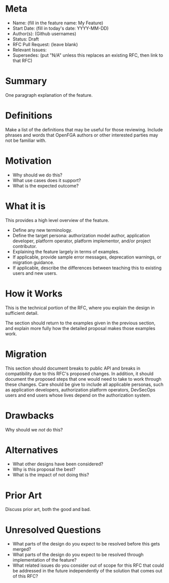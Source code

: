 # Meta
[meta]: #meta
- Name: (fill in the feature name: My Feature)
- Start Date: (fill in today's date: YYYY-MM-DD)
- Author(s): (Github usernames)
- Status: Draft <!-- Acceptable values: Draft, Approved, On Hold, Superseded -->
- RFC Pull Request: (leave blank)
- Relevant Issues:
  <!-- List relevant Github issues here -->
- Supersedes: (put "N/A" unless this replaces an existing RFC, then link to that RFC)

# Summary
[summary]: #summary

One paragraph explanation of the feature.

# Definitions
[definitions]: #definitions

Make a list of the definitions that may be useful for those reviewing. Include phrases and words that OpenFGA authors or other interested parties may not be familiar with.

# Motivation
[motivation]: #motivation

- Why should we do this?
- What use cases does it support?
- What is the expected outcome?

# What it is
[what-it-is]: #what-it-is

This provides a high level overview of the feature.

- Define any new terminology.
- Define the target persona: authorization model author, application developer, platform operator, platform implementor, and/or project contributor.
- Explaining the feature largely in terms of examples.
- If applicable, provide sample error messages, deprecation warnings, or migration guidance.
- If applicable, describe the differences between teaching this to existing users and new users.

# How it Works
[how-it-works]: #how-it-works

This is the technical portion of the RFC, where you explain the design in sufficient detail.

The section should return to the examples given in the previous section, and explain more fully how the detailed proposal makes those examples work.

# Migration
[migration]: #migration

This section should document breaks to public API and breaks in compatibility due to this RFC's proposed changes. In addition, it should document the proposed steps that one would need to take to work through these changes. Care should be give to include all applicable personas, such as application developers, authorization platform operators, DevSecOps users and end users whose lives depend on the authorization system.

# Drawbacks
[drawbacks]: #drawbacks

Why should we *not* do this?

# Alternatives
[alternatives]: #alternatives

- What other designs have been considered?
- Why is this proposal the best?
- What is the impact of not doing this?

# Prior Art
[prior-art]: #prior-art

Discuss prior art, both the good and bad.

# Unresolved Questions
[unresolved-questions]: #unresolved-questions

- What parts of the design do you expect to be resolved before this gets merged?
- What parts of the design do you expect to be resolved through implementation of the feature?
- What related issues do you consider out of scope for this RFC that could be addressed in the future independently of the solution that comes out of this RFC?
